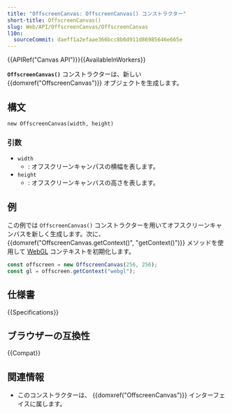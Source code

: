 ```yaml
---
title: "OffscreenCanvas: OffscreenCanvas() コンストラクター"
short-title: OffscreenCanvas()
slug: Web/API/OffscreenCanvas/OffscreenCanvas
l10n:
  sourceCommit: daeff1a2efaae366bcc8b6d911d86985646e665e
---
```


{{APIRef("Canvas API")}}{{AvailableInWorkers}}

**`OffscreenCanvas()`** コンストラクターは、新しい {{domxref("OffscreenCanvas")}} オブジェクトを生成します。

## 構文

```js-nolint
new OffscreenCanvas(width, height)
```

### 引数

- `width`
  - : オフスクリーンキャンパスの横幅を表します。
- `height`
  - : オフスクリーンキャンバスの高さを表します。

## 例

この例では `OffscreenCanvas()` コンストラクターを用いてオフスクリーンキャンバスを新しく生成します。次に、 {{domxref("OffscreenCanvas.getContext()", "getContext()")}} メソッドを使用して [WebGL](/en-US/docs/Web/API/WebGL_API) コンテキストを初期化します。

```js
const offscreen = new OffscreenCanvas(256, 256);
const gl = offscreen.getContext("webgl");
```

## 仕様書

{{Specifications}}

## ブラウザーの互換性

{{Compat}}

## 関連情報

- このコンストラクターは、 {{domxref("OffscreenCanvas")}} インターフェイスに属します。
